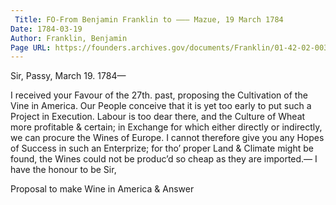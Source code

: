 ```yaml
---
 Title: FO-From Benjamin Franklin to ——— Mazue, 19 March 1784
Date: 1784-03-19
Author: Franklin, Benjamin
Page URL: https://founders.archives.gov/documents/Franklin/01-42-02-0038
---
```



Sir,
Passy, March 19. 1784—

I received your Favour of the 27th. past, proposing the Cultivation of the Vine in America. Our People conceive that it is yet too early to put such a Project in Execution. Labour is too dear there, and the Culture of Wheat more profitable & certain; in Exchange for which either directly or indirectly, we can procure the Wines of Europe. I cannot therefore give you any Hopes of Success in such an Enterprize; for tho’ proper Land & Climate might be found, the Wines could not be produc’d so cheap as they are imported.— I have the honour to be Sir,

Proposal to make Wine in America & Answer


